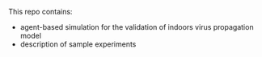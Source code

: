 This repo contains:
- agent-based simulation for the validation of indoors virus propagation model
- description of sample experiments
